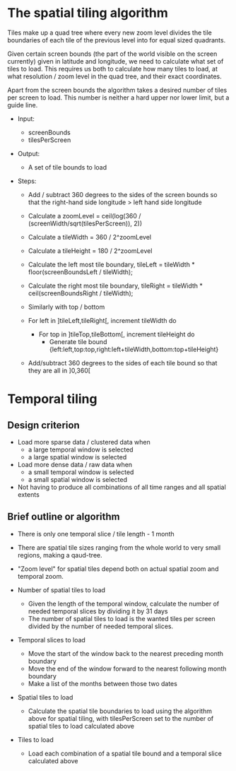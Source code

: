 # The spatial tiling algorithm

Tiles make up a quad tree where every new zoom level divides the tile
boundaries of each tile of the previous level into for equal sized
quadrants.

Given certain screen bounds (the part of the world visible on the
screen currently) given in latitude and longitude, we need to
calculate what set of tiles to load. This requires us both to
calculate how many tiles to load, at what resolution / zoom level in
the quad tree, and their exact coordinates.

Apart from the screen bounds the algorithm takes a desired number of
tiles per screen to load. This number is neither a hard upper nor
lower limit, but a guide line.


* Input:
  * screenBounds
  * tilesPerScreen

* Output:
  * A set of tile bounds to load

* Steps:
  * Add / subtract 360 degrees to the sides of the screen bounds so that the right-hand side longitude > left hand side longitude

  * Calculate a zoomLevel = ceil(log(360 / (screenWidth/sqrt(tilesPerScreen)), 2))
  * Calculate a tileWidth = 360 / 2^zoomLevel
  * Calculate a tileHeight = 180 / 2^zoomLevel

  * Calculate the left most tile boundary, tileLeft = tileWidth * floor(screenBoundsLeft / tileWidth);
  * Calculate the right most tile boundary, tileRight = tileWidth * ceil(screenBoundsRight / tileWidth);
  * Similarly with top / bottom

  * For left in ]tileLeft,tileRight[, increment tileWidth do
    * For top in ]tileTop,tileBottom[, increment tileHeight do
      * Generate tile bound {left:left,top:top,right:left+tileWidth,bottom:top+tileHeight}

  * Add/subtract 360 degrees to the sides of each tile bound so that they are all in ]0,360[


# Temporal tiling

## Design criterion

* Load more sparse data / clustered data when
  * a large temporal window is selected
  * a large spatial window is selected
* Load more dense data / raw data when
  * a small temporal window is selected
  * a small spatial window is selected
* Not having to produce all combinations of all time ranges and all spatial extents

## Brief outline or algorithm

* There is only one temporal slice / tile length - 1 month
* There are spatial tile sizes ranging from the whole world to very small regions, making a qaud-tree.
* "Zoom level" for spatial tiles depend both on actual spatial zoom and temporal zoom.

* Number of spatial tiles to load
  * Given the length of the temporal window, calculate the number of needed temporal slices by dividing it by 31 days
  * The number of spatial tiles to load is the wanted tiles per screen divided by the number of needed temporal slices.

* Temporal slices to load
  * Move the start of the window back to the nearest preceding month boundary
  * Move the end of the window forward to the nearest following month boundary
  * Make a list of the months between those two dates

* Spatial tiles to load
  * Calculate the spatial tile boundaries to load using the algorithm above for spatial tiling, with tilesPerScreen set to the number of spatial tiles to load calculated above

* Tiles to load
  * Load each combination of a spatial tile bound and a temporal slice calculated above
